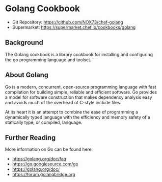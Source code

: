 # Golang Cookbook

* Git Repository: https://github.com/NOX73/chef-golang
* Supermarket: https://supermarket.chef.io/cookbooks/golang

## Background

The Golang cookbook is a library cookbook for installing and configuring the go programming language and toolset.

## About Golang

Go is a modern, concurrent, open-source programming language with fast compilation for building simple, reliable and efficient software. Go provides a model for software construction that makes dependency analysis easy and avoids much of the overhead of C-style include files.

At its heart it is an attempt to combine the ease of programming a dynamically typed language with the efficiency and memory safety of a statically type, or compiled, language.

## Further Reading
More information on Go can be found here:
* https://golang.org/doc/faq
* https://go.googlesource.com/go
* https://golang.org/doc/
* https://forum.golangbridge.org
